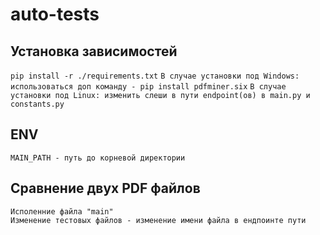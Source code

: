 # auto-tests
## Установка зависимостей  
`pip install -r ./requirements.txt`
`В случае установки под Windows: использоваться доп команду - pip install pdfminer.six`
`В случае установки под Linux: изменить слеши в пути endpoint(ов) в main.py и constants.py`

## ENV
`MAIN_PATH - путь до корневой директории`

## Сравнение двух PDF файлов
`Исполенние файла "main"`  
`Изменение тестовых файлов - изменение имени файла в ендпоинте пути`
